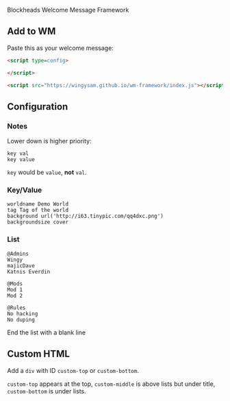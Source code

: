 Blockheads Welcome Message Framework

## Add to WM
Paste this as your welcome message:
```html
<script type=config>

</script>

<script src="https://wingysam.github.io/wm-framework/index.js"></script>
```

## Configuration
### Notes
Lower down is higher priority:
```
key val
key value
```
`key` would be `value`, **not** `val`.

### Key/Value
```
worldname Demo World
tag Tag of the world
background url('http://i63.tinypic.com/qq4dxc.png')
backgroundsize cover
```

### List
```
@Admins
Wingy
majicDave
Katnis Everdin

@Mods
Mod 1
Mod 2

@Rules
No hacking
No duping
```
End the list with a blank line

## Custom HTML
Add a `div` with ID `custom-top` or `custom-bottom`.

`custom-top` appears at the top, `custom-middle` is above lists but under title, `custom-bottom` is under lists.